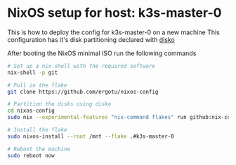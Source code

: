 # NixOS setup for host: k3s-master-0

This is how to deploy the config for k3s-master-0 on a new machine This configuration has it's disk
partitioning declared with [disko](https://github.com/nix-community/disko)

After booting the NixOS minimal ISO run the following commands

```bash
# Set up a nix-shell with the required software
nix-shell -p git

# Pull in the flake
git clone https://github.com/ergotu/nixos-config

# Partition the disks using disko
cd nixos-config
sudo nix --experimental-features "nix-command flakes" run github:nix-community/disko -- --mode disko hosts/k3s-master-0/disko-config.nix

# Install the flake
sudo nixos-install --root /mnt --flake .#k3s-master-0

# Reboot the machine
sudo reboot now

```

